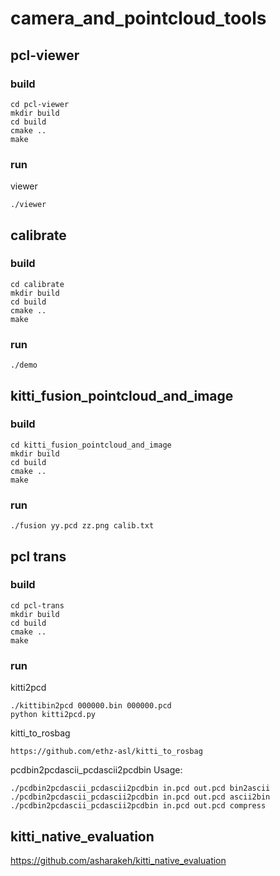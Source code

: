 # camera_and_pointcloud_tools

## pcl-viewer
### build
```
cd pcl-viewer
mkdir build
cd build
cmake ..
make
```
### run
viewer
```
./viewer
```

## calibrate
### build
```
cd calibrate
mkdir build
cd build
cmake ..
make
```
### run
```
./demo
```

## kitti_fusion_pointcloud_and_image
### build
```
cd kitti_fusion_pointcloud_and_image
mkdir build
cd build
cmake ..
make
```
### run
```
./fusion yy.pcd zz.png calib.txt
```

## pcl trans
### build
```
cd pcl-trans
mkdir build
cd build
cmake ..
make
```
### run
kitti2pcd
```
./kittibin2pcd 000000.bin 000000.pcd
python kitti2pcd.py
```
kitti_to_rosbag
```
https://github.com/ethz-asl/kitti_to_rosbag
```
pcdbin2pcdascii_pcdascii2pcdbin Usage:
```
./pcdbin2pcdascii_pcdascii2pcdbin in.pcd out.pcd bin2ascii
./pcdbin2pcdascii_pcdascii2pcdbin in.pcd out.pcd ascii2bin
./pcdbin2pcdascii_pcdascii2pcdbin in.pcd out.pcd compress
```
## kitti_native_evaluation
https://github.com/asharakeh/kitti_native_evaluation

